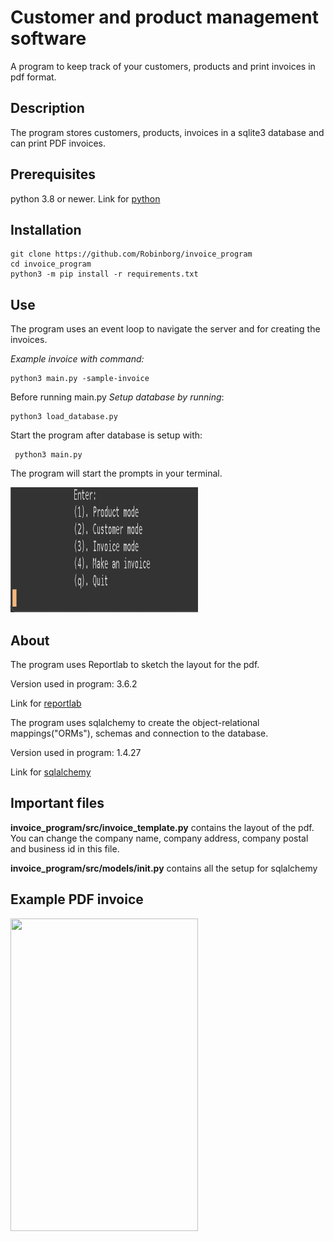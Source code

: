 # Customer and product management software
A program to keep track of your customers, products and print invoices in pdf format.
## Description
The program stores customers, products, invoices in a sqlite3 database and can print PDF invoices. 
## Prerequisites 
python 3.8 or newer. Link for [python](https://www.python.org/downloads/)
## Installation
    git clone https://github.com/Robinborg/invoice_program
    cd invoice_program
    python3 -m pip install -r requirements.txt
    
## Use
The program uses an event loop to navigate the server and for creating the invoices.

*Example invoice with command:*
    
    python3 main.py -sample-invoice

Before running main.py *Setup database by running*:
    
    python3 load_database.py
 
Start the program after database is setup with:
     
     python3 main.py 
     
The program will start the prompts in your terminal.

<img src= "https://github.com/Robinborg/invoice_program/blob/main/img/Screenshot%202022-01-06%20at%2014.59.17.png?raw=true" width="300" height="200"/>
    
    
## About
The program uses Reportlab to sketch the layout for the pdf. 

Version used in program: 3.6.2

Link for [reportlab](https://www.reportlab.com)

The program uses sqlalchemy to create the object-relational mappings("ORMs"), schemas and connection to the database. 

Version used in program: 1.4.27

Link for [sqlalchemy](https://www.sqlalchemy.org)

## Important files
**invoice_program/src/invoice_template.py** contains the layout of the pdf.
You can change the company name, company address, company postal and business id in this file.

**invoice_program/src/models/__init__.py** contains all the setup for sqlalchemy 



## Example PDF invoice

<img src= "https://github.com/Robinborg/images/blob/main/Screenshot%202021-11-12%20at%2017.42.41.png?raw=true" width="300" height="500"/>

